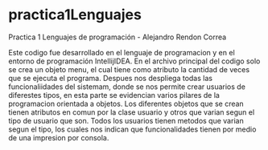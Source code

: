 # practica1Lenguajes
Practica 1 Lenguajes de programación - Alejandro Rendon Correa

Este codigo fue desarrollado en el lenguaje de programacion y en el entorno de programación IntellijIDEA.
En el archivo principal del codigo solo se crea un objeto menu, el cual tiene como atributo la cantidad de veces que se ejecuta el programa. Despues nos despliega todas las funcionaliidades del sistemam, donde se nos permite crear usuarios de diferestes tipos, en esta parte se evidencian varios pilares de la programacion orientada a objetos.
Los diferentes objetos que se crean tienen atributos en comun por la clase usuario y otros que varian segun el tipo de usuario que son. Todos los usuarios tienen metodos que varian segun el tipo, los cuales nos indican que funcionalidades tienen por medio de una impresion por consola.
